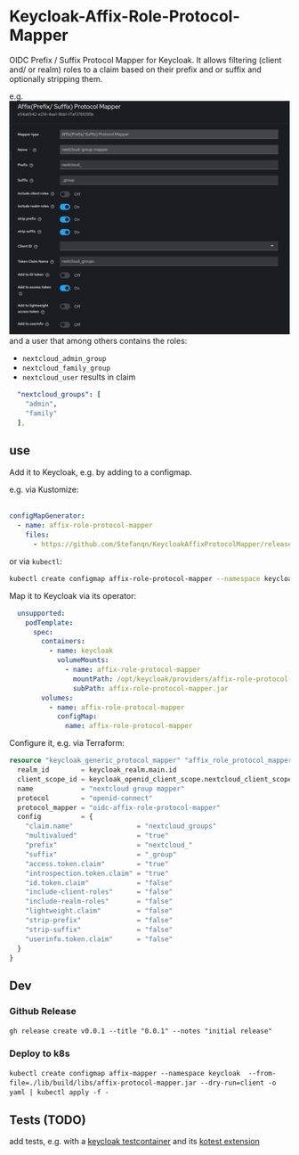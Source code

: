 # Keycloak-Affix-Role-Protocol-Mapper

OIDC Prefix / Suffix Protocol Mapper for Keycloak. 
It allows filtering (client and/ or realm) roles to a claim based on their prefix and or suffix and optionally stripping them. 

e.g.
![Sample mapper config](doc/AffixMapperConfig.png)
and a user that among others contains the roles:
* `nextcloud_admin_group`
* `nextcloud_family_group`
* `nextcloud_user`
results in claim
```yaml
  "nextcloud_groups": [
    "admin",
    "family"
  ],
```


## use

Add it to Keycloak, e.g. by adding to a configmap.

e.g. via Kustomize:
```yaml

configMapGenerator:
  - name: affix-role-protocol-mapper
    files:
      - https://github.com/Stefanqn/KeycloakAffixProtocolMapper/releases/download/v0.0.2/affix-role-protocol-mapper.jar # unknown renovate detection
```
or via `kubectl`: 
```bash
kubectl create configmap affix-role-protocol-mapper --namespace keycloak  --from-file=./lib/build/libs/affix-role-protocol-mapper.jar --dry-run=client -o yaml | kubectl apply -f -
```

Map it to Keycloak via its operator:
```yaml
  unsupported:
    podTemplate:
      spec:
        containers:
          - name: keycloak
            volumeMounts:
              - name: affix-role-protocol-mapper
                mountPath: /opt/keycloak/providers/affix-role-protocol-mapper.jar
                subPath: affix-role-protocol-mapper.jar
        volumes:
          - name: affix-role-protocol-mapper
            configMap:
              name: affix-role-protocol-mapper
```

Configure it, e.g. via Terraform: 
```terraform
resource "keycloak_generic_protocol_mapper" "affix_role_protocol_mapper" {
  realm_id        = keycloak_realm.main.id
  client_scope_id = keycloak_openid_client_scope.nextcloud_client_scope.id
  name            = "nextcloud group mapper"
  protocol        = "openid-connect"
  protocol_mapper = "oidc-affix-role-protocol-mapper"
  config          = {
    "claim.name"                = "nextcloud_groups"
    "multivalued"               = "true"
    "prefix"                    = "nextcloud_"
    "suffix"                    = "_group"
    "access.token.claim"        = "true"
    "introspection.token.claim" = "true"
    "id.token.claim"            = "false"
    "include-client-roles"      = "false"
    "include-realm-roles"       = "false"
    "lightweight.claim"         = "false"
    "strip-prefix"              = "false"
    "strip-suffix"              = "false"
    "userinfo.token.claim"      = "false"
  }
}
```

## Dev
### Github Release
`gh release create v0.0.1 --title "0.0.1" --notes "initial release"`
### Deploy to k8s
`kubectl create configmap affix-mapper --namespace keycloak  --from-file=./lib/build/libs/affix-protocol-mapper.jar --dry-run=client -o yaml | kubectl apply -f -`

## Tests (TODO)
add tests, e.g. with a [keycloak testcontainer](https://github.com/dasniko/testcontainers-keycloak) and its [kotest extension](https://github.com/kotest/kotest-extensions-testcontainers)

